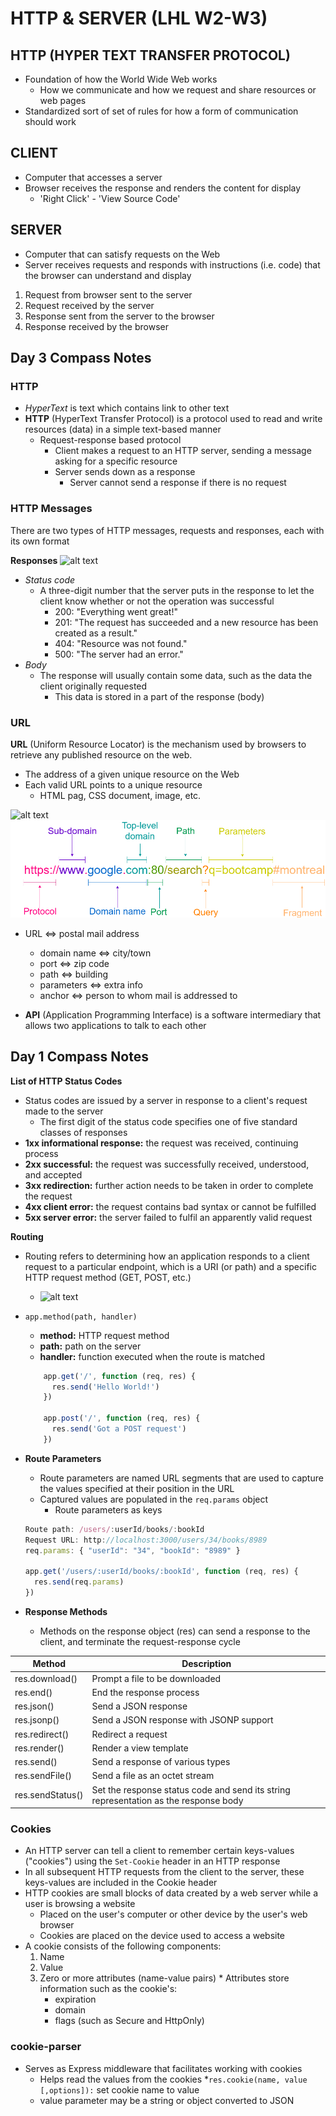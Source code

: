 # HTTP & SERVER (LHL W2-W3)

## HTTP (HYPER TEXT TRANSFER PROTOCOL)
* Foundation of how the World Wide Web works
  * How we communicate and how we request and share resources or web pages
* Standardized sort of set of rules for how a form of communication should work

## CLIENT
* Computer that accesses a server
* Browser receives the response and renders the content for display
  * 'Right Click' - 'View Source Code'

## SERVER
* Computer that can satisfy requests on the Web
* Server receives requests and responds with instructions (i.e. code) that the browser can understand and display

1. Request from browser sent to the server
2. Request received by the server
3. Response sent from the server to the browser
4. Response received by the browser

## **Day 3 Compass Notes**

### **HTTP**

- _HyperText_ is text which contains link to other text
- **HTTP** (HyperText Transfer Protocol) is a protocol used to read and write resources (data) in a simple text-based manner
  - Request-response based protocol
    - Client makes a request to an HTTP server, sending a message asking for a specific resource
    - Server sends down as a response
      - Server cannot send a response if there is no request

### **HTTP Messages**

There are two types of HTTP messages, requests and responses, each with its own format

**Responses**
![alt text](https://developer.mozilla.org/en-US/docs/Web/HTTP/Overview/http_response.png)

- _Status code_
  - A three-digit number that the server puts in the response to let the client know whether or not the operation was successful
    - 200: "Everything went great!"
    - 201: "The request has succeeded and a new resource has been created as a result."
    - 404: "Resource was not found."
    - 500: "The server had an error."
- _Body_
  - The response will usually contain some data, such as the data the client originally requested
    - This data is stored in a part of the response (body)

### **URL**

**URL** (Uniform Resource Locator) is the mechanism used by browsers to retrieve any published resource on the web.

- The address of a given unique resource on the Web
- Each valid URL points to a unique resource
  - HTML pag, CSS document, image, etc.

![alt text](https://developer.mozilla.org/en-US/docs/Learn/Common_questions/What_is_a_URL/mdn-url-all.png)
![alt text](https://raw.githubusercontent.com/DominicTremblay/w2d3-lecture/demo-east-nov23-2020/url.png)

- URL <=> postal mail address

  - domain name <=> city/town
  - port <=> zip code
  - path <=> building
  - parameters <=> extra info
  - anchor <=> person to whom mail is addressed to

- **API** (Application Programming Interface) is a software intermediary that allows two applications to talk to each other

## **Day 1 Compass Notes**

**List of HTTP Status Codes**
* Status codes are issued by a server in response to a client's request made to the server
  * The first digit of the status code specifies one of five standard classes of responses
* **1xx informational response:** the request was received, continuing process
* **2xx successful:** the request was successfully received, understood, and accepted
* **3xx redirection:** further action needs to be taken in order to complete the request
* **4xx client error:** the request contains bad syntax or cannot be fulfilled
* **5xx server error:** the server failed to fulfil an apparently valid request

**Routing**
* Routing refers to determining how an application responds to a client request to a particular endpoint, which is a URI (or path) and a specific HTTP request method (GET, POST, etc.)
  * ![alt text](https://www.researchgate.net/profile/Harri-Valkonen-2/publication/346585530/figure/fig4/AS:987488491417601@1612447011264/The-illustration-of-the-URL-URN-and-URI-26.png)
* `app.method(path, handler)`
  * **method:** HTTP request method
  * **path:** path on the server
  * **handler:** function executed when the route is matched

  ```js
      app.get('/', function (req, res) {
        res.send('Hello World!')
      })

      app.post('/', function (req, res) {
        res.send('Got a POST request')
      })
  ```

* **Route Parameters**
  * Route parameters are named URL segments that are used to capture the values specified at their position in the URL
  * Captured values are populated in the `req.params` object
    * Route parameters as keys

  ``` js
  Route path: /users/:userId/books/:bookId
  Request URL: http://localhost:3000/users/34/books/8989
  req.params: { "userId": "34", "bookId": "8989" }

  app.get('/users/:userId/books/:bookId', function (req, res) {
    res.send(req.params)
  })
  ```

* **Response Methods**
  * Methods on the response object (res) can send a response to the client, and terminate the request-response cycle

| Method           | Description         
|------------------|--------------------------------------------------------------------------------------|
| res.download()   | Prompt a file to be downloaded                                                       |
| res.end()        | End the response process                                                             |
| res.json()       | Send a JSON response                                                                 |
| res.jsonp()      | Send a JSON response with JSONP support                                              |
| res.redirect()   | Redirect a request                                                                   |
| res.render()     | Render a view template                                                               |
| res.send()       | Send a response of various types                                                     |
| res.sendFile()   | Send a file as an octet stream                                                       |
| res.sendStatus() | Set the response status code and send its string representation as the response body |

### **Cookies**
* An HTTP server can tell a client to remember certain keys-values ("cookies") using the `Set-Cookie` header in an HTTP response
* In all subsequent HTTP requests from the client to the server, these keys-values are included in the Cookie header
* HTTP cookies are small blocks of data created by a web server while a user is browsing a website
  * Placed on the user's computer or other device by the user's web browser
  * Cookies are placed on the device used to access a website
* A cookie consists of the following components:
    1. Name
    2. Value
    3. Zero or more attributes (name-value pairs)
      * Attributes store information such as the cookie's:
        * expiration
        * domain
        * flags (such as Secure and HttpOnly)

### **cookie-parser**
* Serves as Express middleware that facilitates working with cookies
  * Helps read the values from the cookies
*`res.cookie(name, value [,options]):` set cookie name to value
  * value parameter may be a string or object converted to JSON